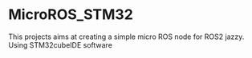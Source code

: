 # MicroROS_STM32
This projects aims at creating a simple micro ROS node for ROS2 jazzy. Using STM32cubeIDE software
